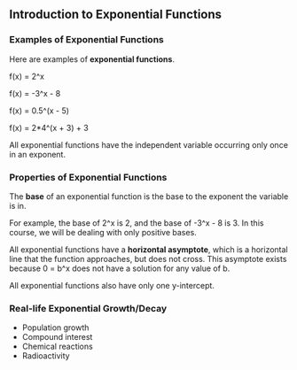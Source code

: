 Introduction to Exponential Functions
-------

### Examples of Exponential Functions

Here are examples of **exponential functions**.

f(x) = 2^x

f(x) = -3^x - 8

f(x) = 0.5^(x - 5)

f(x) = 2*4^(x + 3) + 3

All exponential functions have the independent variable occurring only once in an exponent.


### Properties of Exponential Functions

The **base** of an exponential function is the base to the exponent the variable is in. 

For example, the base of 2^x is 2, and the base of -3^x - 8 is 3. In this course, we will be dealing with only positive bases.

All exponential functions have a **horizontal asymptote**, which is a horizontal line that the function approaches, but does not cross. This asymptote exists because 0 = b^x does not have a solution for any value of b.

All exponential functions also have only one y-intercept.


### Real-life Exponential Growth/Decay

* Population growth
* Compound interest
* Chemical reactions
* Radioactivity
